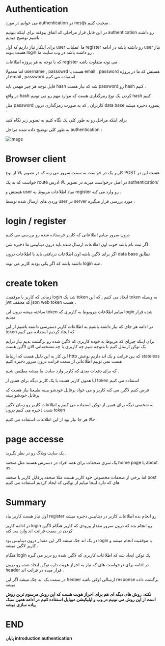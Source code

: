 # Authentication

می خوایم در مورد authentication در nestjs صحبت کنیم . 

در این فایل قرار مراحلی که اتفاق بیوفته برای اینکه بتونیم authentication رو داشته باشیم توضیح میدیم . 


برای اینکار نیاز داریم که اول user ما عملیات register رو داشته باشه در ادامه user نیاز هست بتونه login رو داشته باشه در وب سایت ما . 

که با توجه به هر پروژه اطلاعات register می تونه متفاوت باشه .

اما معمولا username , passowrd هست یا email , password هستش که ما در پروژه از email , password استفاده می کنیم . 

قابل توجه هر چیز مهمی باید hash شه که نیاز هست password رو hash کنیم . 

در واقع hash کردن یک نوع رمزگذاری هست که موارد مهم رو می تونیم hash کنیم

مثل password کاربران , که به صورت رمزگذاری درون data base پسورد ذخیره میشه .  

برای اینکه مراحل رو به طور کلی یک نگاه کنیم به تصویر زیر نگاه کنید 

به طور کلی توضیح داده شده مراحل authentication : 

![image](https://github.com/mosenn/nestjs/assets/91747908/4addd7a9-cb78-4a1d-b868-05a31a652ea4)


# Browser client 

کاربر یک در خواست به سمت سرور می زنه که در تصویر بالا از نوع POST هست این در 

خواست که به یک route در اصل درخواست میزنه در تصویر بالا ادرس authentication/ 

هستش و user میاد اطلاعات مربوط به register رو وارد می کنه . 

وردی های ارسال شده توسط user در server مورد بررسی قرار میگیره . 

# login / register

درون سرور میایم اطلاعاتی که کاربر فرستاده شده رو بررسی می کنیم 

اگر ثبت نام باشه خوب اون اطلاعات ارسال شده باید درون دیتابیس ما ذخیره شن . 

اگر برای لاگین باشه اون اطلاعات دریافتی باید با اطلاعات درون data base تطابق 

داشته باشه که اگر یکی بودند کاربر می تونه login شه . 


# create token 

زمانی که کاربر با موفقیت login شد یک token ایجاد می کنیم , که این token به وسیله jwt که مخفف json web token هست . 

ساخته میشه درون این token میایم اطلاعات مروبوط به کاربری که login شده قرار میدیم

در ادامه هر جای که نیاز داشته باشیم به اطلاعات کاربر دسترسی داشته باشیم از این token که ایجاد کردیم استفاده می کنیم 

برای اینکه چیزای که مربوط به خوده کاربری که لاگین شده رو برگشت بدیم نیاز درایم یک توکن ارسال کنیم تا متوجه شیم چه کاربری با چه مشخصاتی الان لاگین هست 

این کار به این دلیل هست که ارتباط http که بین فرانت و بک اند داریم نوعش  stateless  هست نمی تونیم اطلاعاتی از سمت فرانت درون سرور ذخیره کنیم 

که برای دفعات بعدی که کاربر وارد سایت ما میشه مطئمن شیم .

ایا همون کاربر هست یا یک کاربر دیگه برای همین از token استفاده می کنیم

فرض کنیم لاگین می کنه کاربر و می خواد پرفایل خودشو ببینه طبیعتا نیاز هست که پرفایل خودشو ببینه 

نه شخصی دیگه برای همین از توکن استفاده می کنیم و اطلاعات کاربر رو زمان لاگین شدن ذخیره می کنیم درون token 

حالا هر جا نیاز بود از این اطلاعات استفاده می کنیم  . 

# page accesse
یک سایت وبلاگ رو در نظر بگیرید . 

یک سری صحفات برای همه افراد در دسترس هستند مثل صحفه home page یا about us  . 

اما برخی از صحفات مخصوص خود کاربر هست مثلا صحفه پرفایل کاربر یا صحفه post های که داره اینجا میایم از توکنی که ایجاد کردیم استفاده می کنیم 

# Summary 

اول نیاز هست کاربر بیاد register رو انجام بده اطلاعات کاربر در دیتابیس ذخیره میشه

در ادامه کاربر login رو انجام بده که درون سرور مقدار ورودی که کاربر هنگام لاگین کردن در سمت فرانت اند وارد می کنه 

در بک اند جک میشه اکر این مقدار درون دیتابیس بود login با موفقیت انجام میشه و کاربر لاگین میشه . 

هنگام login یک توکن ایجاد شه که اطلاعات کاربری که لاگین شده رو دربر می گیره  

در ادامه برای درخواست های که نیاز به احراز هویت داره توکن ایجاد شده رو درون header قرار میده در فرانت اند . 

در سمت بک اند چک میشه اگر این hedaer ارسالی اوکی باشه response برگشت داده میشه 

**نکته: روش های دیگه ای هم برای احراز هویت هست که این روش مرسوم ترین روش است
از این روش می تونیم در وب و اپلیکیشن موبایل استفاده کنیم در ادامه همین سبک پیاده سازی میشه**

# END 

**پایان introduction authentication**
